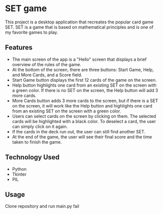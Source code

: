# SET game

This project is a desktop application that recreates the popular card game SET. SET is a game that is based on mathematical principles and is one of my favorite games to play.

## Features
- The main screen of the app is a "Hello" screen that displays a brief overview of the rules of the game.
- At the bottom of the screen, there are three buttons: Start Game, Help, and More Cards, and a Score field.
- Start Game button displays the first 12 cards of the game on the screen.
- Help button highlights one card from an existing SET on the screen with a green color. If there is no SET on the screen, the Help button will add 3 more cards.
- More Cards button adds 3 more cards to the screen, but if there is a SET on the screen, it will work like the Help button and highlights one card from an existing SET on the screen with a green color.
- Users can select cards on the screen by clicking on them. The selected cards will be highlighted with a black color. To deselect a card, the user can simply click on it again.
- If the cards in the deck run out, the user can still find another SET.
- At the end of the game, the user will see their final score and the time taken to finish the game.

## Technology Used
- Python
- Tkinter
- PIL

## Usage
Clone repository and run main.py fail
